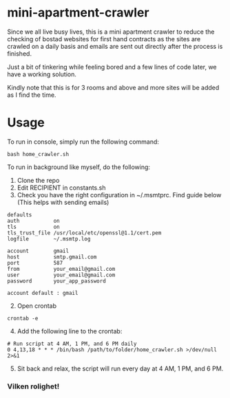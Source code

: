 # mini-apartment-crawler
Since we all live busy lives, this is a mini apartment crawler to reduce the checking of bostad websites for first hand contracts as the sites are crawled on a daily basis and emails are sent out directly after the process is finished.

Just a bit of tinkering while feeling bored and a few lines of code later, we have a working solution. 

Kindly note that this is for 3 rooms and above and more sites will be added as I find the time.

# Usage
To run in console, simply run the following command:

```
bash home_crawler.sh
```

To run in background like myself, do the following:
1. Clone the repo
2. Edit RECIPIENT in constants.sh
3. Check you have the right configuration in ~/.msmtprc. Find guide below (This helps with sending emails)
```
defaults
auth           on
tls            on
tls_trust_file /usr/local/etc/openssl@1.1/cert.pem
logfile        ~/.msmtp.log

account        gmail
host           smtp.gmail.com
port           587
from           your_email@gmail.com
user           your_email@gmail.com
password       your_app_password

account default : gmail
```
2. Open crontab
```
crontab -e
```
4. Add the following line to the crontab:
```
# Run script at 4 AM, 1 PM, and 6 PM daily
0 4,13,18 * * * /bin/bash /path/to/folder/home_crawler.sh >/dev/null 2>&1
```
5. Sit back and relax, the script will run every day at 4 AM, 1 PM, and 6 PM.

### Vilken rolighet!